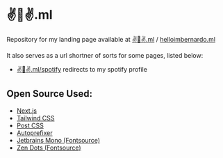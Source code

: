 # ✌️🌈✌️.ml

Repository for my landing page available at [✌🌈✌.ml](https://www.✌🌈✌.ml) / [helloimbernardo.ml](https://www.helloimbernardo.ml)

It also serves as a url shortner of sorts for some pages, listed below:

- [✌🌈✌.ml/spotify](https://✌🌈✌.ml/spotify) redirects to my spotify profile

## Open Source Used:

- [Next.js](https://nextjs.org/)
- [Tailwind CSS](https://tailwindcss.com/)
- [Post CSS](https://postcss.org/)
- [Autoprefixer](https://github.com/postcss/autoprefixer)
- [Jetbrains Mono (Fontsource)](https://fontsource.org/fonts/jetbrains-mono)
- [Zen Dots (Fontsource)](https://fontsource.org/fonts/zen-dots)
